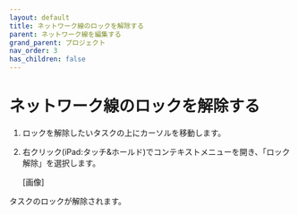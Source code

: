 ```yaml
---
layout: default
title: ネットワーク線のロックを解除する
parent: ネットワーク線を編集する
grand_parent: プロジェクト
nav_order: 3
has_children: false
---
```


# ネットワーク線のロックを解除する

1. ロックを解除したいタスクの上にカーソルを移動します。
2. 右クリック(iPad:タッチ&ホールド)でコンテキストメニューを開き、「ロック解除」を選択します。
 
    [画像]
    

タスクのロックが解除されます。
